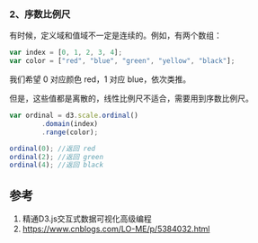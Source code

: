 

### 2、序数比例尺

有时候，定义域和值域不一定是连续的。例如，有两个数组：
```js
var index = [0, 1, 2, 3, 4];
var color = ["red", "blue", "green", "yellow", "black"];
```
我们希望 0 对应颜色 red，1 对应 blue，依次类推。

但是，这些值都是离散的，线性比例尺不适合，需要用到序数比例尺。

```js
var ordinal = d3.scale.ordinal()
        .domain(index)
        .range(color);

ordinal(0); //返回 red
ordinal(2); //返回 green
ordinal(4); //返回 black
```

## 参考

1. 精通D3.js交互式数据可视化高级编程
2. https://www.cnblogs.com/LO-ME/p/5384032.html